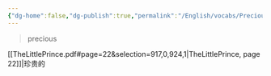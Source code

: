 ```yaml
---
{"dg-home":false,"dg-publish":true,"permalink":"/English/vocabs/Precious/","dgPassFrontmatter":true}
---
```



> precious

[[TheLittlePrince.pdf#page=22&selection=917,0,924,1|TheLittlePrince, page 22]]|珍贵的